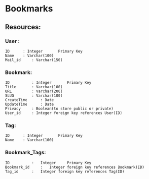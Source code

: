 # Bookmarks

## Resources:

### User :
	
    ID		: Integer		Primary Key
    Name	: Varchar(100)	
    Mail_id 	: Varchar(150)
    
### Bookmark:
	
    ID			: Integer		Primary Key
    Title		: Varchar(100)
    URL			: Varchar(200)
    SLUG		: Varchar(100)
    CreateTime		: Date
    UpdateTime		: Date
    Privacy		: Boolean(to store public or private)
    User_id		: Integer foreign key references User(ID)
    
### Tag:
	
    ID		: Integer		Primary Key
    Name	: Varchar(100)
    
###	Bookmark_Tags:

    ID			:	Integer		Primary Key
    Bookmark_id		:	Integer foreign key references Bookmark(ID)
    Tag_id		:	Integer	foreign key references Tag(ID)
    
    
